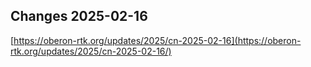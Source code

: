 ## Changes 2025-02-16

[https://oberon-rtk.org/updates/2025/cn-2025-02-16](https://oberon-rtk.org/updates/2025/cn-2025-02-16/)
